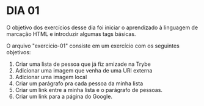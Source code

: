 # DIA 01 

O objetivo dos exercícios desse dia foi iniciar o aprendizado à linguagem de marcação HTML e introduzir algumas tags básicas. 

O arquivo "exercicio-01" consiste em um exercício com os seguintes objetivos:
1. Criar uma lista de pessoa que já fiz amizade na Trybe
2. Adicionar uma imagem que venha de uma URl externa
3. Adicionar uma imagem local
4. Criar um parágrafo pra cada pessoa da minha lista
5. Criar um link entre a minha lista e o parágrafo de pessoas.
6. Criar um link para a página do Google.